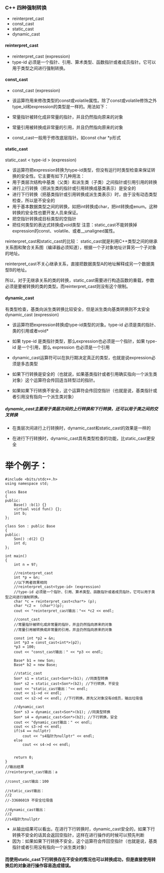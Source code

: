 ### C++ 四种强制转换

* reinterpret_cast
* const_cast
* static_cast
* dynamic_cast


#### reinterpret_cast
* reinterpret_cast<type-id> (expression)
* type-id 必须是一个指针、引用、算术类型、函数指针或者成员指针。它可以用于类型之间进行强制转换。

#### const_cast

* const_cast (expression)

* 该运算符用来修改类型的const或volatile属性。除了const或volatile修饰之外 type_id和expression的类型是一样的。用法如下：

* 常量指针被转化成非常量的指针，并且仍然指向原来的对象

* 常量引用被转换成非常量的引用，并且仍然指向原来的对象

* const_cast一般用于修改底层指针。如const char *p形式

#### static_cast
static_cast < type-id > (expression)

* 该运算符把expression转换为type-id类型，但没有运行时类型检查来保证转换的安全性。它主要有如下几种用法：
* 用于类层次结构中基类（父类）和派生类（子类）之间指针或引用引用的转换
* 进行上行转换（把派生类的指针或引用转换成基类表示）是安全的
* 进行下行转换（把基类指针或引用转换成派生类表示）时，由于没有动态类型检查，所以是不安全的
* 用于基本数据类型之间的转换，如把int转换成char，把int转换成enum。这种转换的安全性也要开发人员来保证。
* 把空指针转换成目标类型的空指针
* 把任何类型的表达式转换成void类型
注意：static_cast不能转换掉expression的const、volatile、或者__unaligned属性。

reinterpret_cast和static_cast的比较：
static_cast就是利用C++类型之间的继承关系图和聚合关系图（编译器必须知道），根据一个子对象地址计算另一个子对象的地址。

reinterpret_cast不关心继承关系，直接把数据类型A的地址解释成另一个数据类型B的地址。

所以，对于无继承关系的类的转换，static_cast需要进行构造函数的重载，参数必须是要被转换的类的类型。而reinterpret_cast则没有这个限制。

#### dynamic_cast
有类型检查，基类向派生类转换比较安全，但是派生类向基类转换则不太安全
dynamic_cast (expression)

* 该运算符把expression转换成type-id类型的对象。type-id 必须是类的指针、类的引用或者void*

* 如果 type-id 是类指针类型，那么expression也必须是一个指针，如果 type-id 是一个引用，那么 expression 也必须是一个引用

* dynamic_cast运算符可以在执行期决定真正的类型，也就是说expression必须是多态类型
* 如果下行转换是安全的（也就说，如果基类指针或者引用确实指向一个派生类对象）这个运算符会传回适当转型过的指针。
* 如果如果下行转换不安全，这个运算符会传回空指针（也就是说，基类指针或者引用没有指向一个派生类对象）

##### dynamic_cast主要用于类层次间的上行转换和下行转换，还可以用于类之间的交叉转换

* 在类层次间进行上行转换时，dynamic_cast和static_cast的效果是一样的

* 在进行下行转换时，dynamic_cast具有类型检查的功能，比static_cast更安全

# 举个例子：
```
#include <bits/stdc++.h>
using namespace std;

class Base
{
public:
    Base() :b(1) {}
    virtual void fun() {};
    int b;
};

class Son : public Base
{
public:
    Son() :d(2) {}
    int d;
};

int main()
{
    int n = 97;

    //reinterpret_cast
    int *p = &n;
    //以下两者效果相同
    //reinterpret_cast<type-id> (expression)
    //type-id 必须是一个指针、引用、算术类型、函数指针或者成员指针。它可以用于类型之间进行强制转换。
    char *c = reinterpret_cast<char*> (p); 
    char *c2 =  (char*)(p);
    cout << "reinterpret_cast输出："<< *c2 << endl;
    
    //const_cast
    //常量指针被转化成非常量的指针，并且仍然指向原来的对象
    //常量引用被转换成非常量的引用，并且仍然指向原来的对象

    const int *p2 = &n;
    int *p3 = const_cast<int*>(p2);
    *p3 = 100;
    cout << "const_cast输出：" << *p3 << endl;

    Base* b1 = new Son;
    Base* b2 = new Base;

    //static_cast
    Son* s1 = static_cast<Son*>(b1); //同类型转换
    Son* s2 = static_cast<Son*>(b2); //下行转换，不安全
    cout << "static_cast输出："<< endl;
    cout << s1->d << endl;
    cout << s2->d << endl; //下行转换，原先父对象没有d成员，输出垃圾值

    //dynamic_cast
    Son* s3 = dynamic_cast<Son*>(b1); //同类型转换
    Son* s4 = dynamic_cast<Son*>(b2); //下行转换，安全
    cout << "dynamic_cast输出：" << endl;
    cout << s3->d << endl;
    if(s4 == nullptr)
        cout << "s4指针为nullptr" << endl;
    else
        cout << s4->d << endl;


    return 0;
}
//输出结果
//reinterpret_cast输出：a

//const_cast输出：100

//static_cast输出：
//2
//-33686019 不安全垃圾值

//dynamic_cast输出：
//2
//s4指针为nullptr
```
* 从输出结果可以看出，在进行下行转换时，dynamic_cast安全的，如果下行转换不安全的话其会返回空指针，这样在进行操作的时候可以预先判断
* 因为：如果如果下行转换不安全，这个运算符会传回空指针（也就是说，基类指针或者引用没有指向一个派生类对象）

#### 而使用static_cast下行转换存在不安全的情况也可以转换成功，但是直接使用转换后的对象进行操作容易造成错误。

